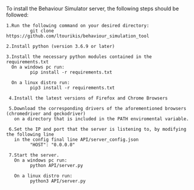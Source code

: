 To install the Behaviour Simulator server, the following steps should be followed:

	1.Run the following command on your desired directory:
			 git clone https://github.com/ltourikis/behaviour_simulation_tool 
			
	2.Install python (version 3.6.9 or later)
	
	3.Install the necessary python modules contained in the requirements.txt
	  On a windows pc run:
	  		 pip install -r requirements.txt
	  		
	  On a linux distro run:
	  		 pip3 install -r requirements.txt
	  		
	 4.Install the latest versions of Firefox and Chrome Browsers
	 
	 5.Download the corresponding drivers of the aforementioned browsers (chromedriver and geckodriver) 
	   on a directory that is included in the PATH enviromental variable.
	   
	 6.Set the IP and port that the server is listening to, by modifying the following line 
	   in the config final line API/server_config.json
	   		 "HOST": "0.0.0.0"
	   		
	 7.Start the server.
	   On a windows pc run:
	   		 python API/server.py
	   		 
	   On a linux distro run:
	   		 python3 API/server.py
